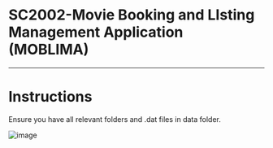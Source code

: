 
# SC2002-Movie Booking and LIsting Management Application (MOBLIMA)
-------------------------------------------------------------------

# Instructions
Ensure you have all relevant folders and .dat files in data folder.



![image](https://user-images.githubusercontent.com/39144132/201506237-9969ecf8-a752-41c1-bad4-68fa3fa79642.png)

